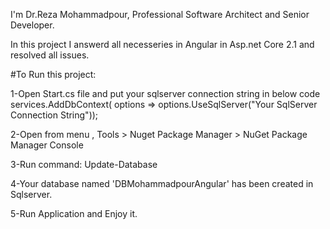 I'm Dr.Reza Mohammadpour, Professional Software Architect and Senior Developer.

In this project I answerd all necesseries in Angular in Asp.net Core 2.1 and resolved all issues.

#To Run this project:

1-Open Start.cs file and put your sqlserver connection string in below code
    services.AddDbContext<DBMohammadpourAngular>(
                options => options.UseSqlServer("Your SqlServer Connection String"));
                
2-Open from menu , Tools > Nuget Package Manager > NuGet Package Manager Console 

3-Run command:  Update-Database

4-Your database named 'DBMohammadpourAngular' has been created in Sqlserver.

5-Run Application and Enjoy it.
